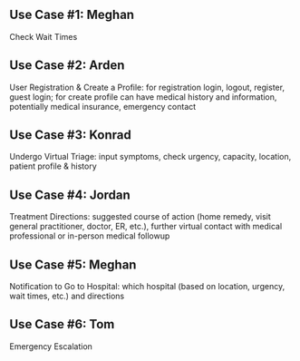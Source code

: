## Use Case #1: Meghan
Check Wait Times

## Use Case #2: Arden
User Registration & Create a Profile: for registration login, logout, register, guest login; for create profile can have medical history and information, potentially medical insurance, emergency contact

## Use Case #3: Konrad
Undergo Virtual Triage: input symptoms, check urgency, capacity, location, patient profile & history

## Use Case #4: Jordan
Treatment Directions: suggested course of action (home remedy, visit general practitioner, doctor, ER, etc.), further virtual contact with medical professional or in-person medical followup

## Use Case #5: Meghan
Notification to Go to Hospital: which hospital (based on location, urgency, wait times, etc.) and directions

## Use Case #6: Tom
Emergency Escalation
